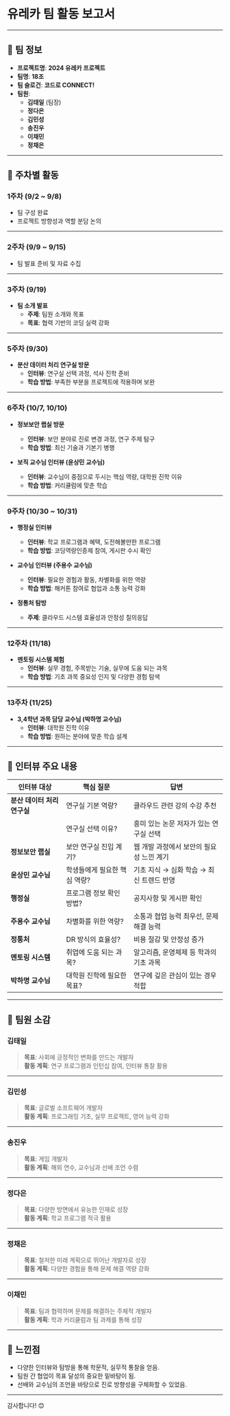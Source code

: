 # 유레카 팀 활동 보고서

---

## 🏢 팀 정보

- **프로젝트명**: **2024 유레카 프로젝트**  
- **팀명**: **18조**  
- **팀 슬로건**: **코드로 CONNECT!**  
- **팀원**:
  - **김태일** (팀장)  
  - **정다은**  
  - **김민성**  
  - **송진우**  
  - **이채민**  
  - **정채은**  

---

## 📅 주차별 활동

### **1주차 (9/2 ~ 9/8)**
- 팀 구성 완료  
- 프로젝트 방향성과 역할 분담 논의  

---

### **2주차 (9/9 ~ 9/15)**
- 팀 발표 준비 및 자료 수집  

---

### **3주차 (9/19)**  
- **팀 소개 발표**  
  - **주제**: 팀원 소개와 목표  
  - **목표**: 협력 기반의 코딩 실력 강화  

---

### **5주차 (9/30)**  
- **분산 데이터 처리 연구실 방문**  
  - **인터뷰**: 연구실 선택 과정, 석사 진학 준비  
  - **학습 방법**: 부족한 부분을 프로젝트에 적용하며 보완  

---

### **6주차 (10/7, 10/10)**  
- **정보보안 랩실 방문**  
  - **인터뷰**: 보안 분야로 진로 변경 과정, 연구 주제 탐구  
  - **학습 방법**: 최신 기술과 기본기 병행  

- **보직 교수님 인터뷰 (윤상민 교수님)**  
  - **인터뷰**: 교수님이 중점으로 두시는 핵심 역량, 대학원 진학 이유  
  - **학습 방법**: 커리큘럼에 맞춘 학습  

---

### **9주차 (10/30 ~ 10/31)**  
- **행정실 인터뷰**  
  - **인터뷰**: 학교 프로그램과 혜택, 도전해볼만한 프로그램  
  - **학습 방법**: 코딩역량인증제 참여, 게시판 수시 확인  

- **교수님 인터뷰 (주용수 교수님)**  
  - **인터뷰**: 필요한 경험과 활동, 차별화를 위한 역량  
  - **학습 방법**: 해커톤 참여로 협업과 소통 능력 강화  

- **정통처 탐방**  
  - **주제**: 클라우드 시스템 효율성과 안정성 질의응답  

---

### **12주차 (11/18)**  
- **멘토링 시스템 체험**  
  - **인터뷰**: 실무 경험, 주목받는 기술, 실무에 도움 되는 과목  
  - **학습 방법**: 기초 과목 중요성 인지 및 다양한 경험 탐색  

---

### **13주차 (11/25)**  
- **3,4학년 과목 담당 교수님 (박하명 교수님)**  
  - **인터뷰**: 대학원 진학 이유  
  - **학습 방법**: 원하는 분야에 맞춘 학습 설계  

---

## 📝 인터뷰 주요 내용

| **인터뷰 대상**            | **핵심 질문**                          | **답변**                                                                 |
|----------------------------|----------------------------------------|--------------------------------------------------------------------------|
| **분산 데이터 처리 연구실** | 연구실 기본 역량?                     | 클라우드 관련 강의 수강 추천                                              |
|                            | 연구실 선택 이유?                     | 흥미 있는 논문 저자가 있는 연구실 선택                                    |
| **정보보안 랩실**           | 보안 연구실 진입 계기?                | 웹 개발 과정에서 보안의 필요성 느낀 계기                                   |
| **윤상민 교수님**           | 학생들에게 필요한 핵심 역량?          | 기초 지식 → 심화 학습 → 최신 트렌드 반영                                  |
| **행정실**                 | 프로그램 정보 확인 방법?              | 공지사항 및 게시판 확인                                                   |
| **주용수 교수님**           | 차별화를 위한 역량?                   | 소통과 협업 능력 최우선, 문제해결 능력                                    |
| **정통처**                 | DR 방식의 효율성?                     | 비용 절감 및 안정성 증가                                                  |
| **멘토링 시스템**           | 취업에 도움 되는 과목?                | 알고리즘, 운영체제 등 학과의 기초 과목                                    |
| **박하명 교수님**           | 대학원 진학에 필요한 목표?            | 연구에 깊은 관심이 있는 경우 적합                                         |

---

## 🌟 팀원 소감

### 김태일  
> **목표**: 사회에 긍정적인 변화를 만드는 개발자  
> **활동 계획**: 연구 프로그램과 인턴십 참여, 인터뷰 통찰 활용  

---

### 김민성  
> **목표**: 글로벌 소프트웨어 개발자  
> **활동 계획**: 프로그래밍 기초, 실무 프로젝트, 영어 능력 강화  

---

### 송진우  
> **목표**: 게임 개발자  
> **활동 계획**: 해외 연수, 교수님과 선배 조언 수렴  

---

### 정다은  
> **목표**: 다양한 방면에서 유능한 인재로 성장  
> **활동 계획**: 학교 프로그램 적극 활용  

---

### 정채은  
> **목표**: 철저한 미래 계획으로 뛰어난 개발자로 성장  
> **활동 계획**: 다양한 경험을 통해 문제 해결 역량 강화  

---

### 이채민  
> **목표**: 팀과 협력하며 문제를 해결하는 주체적 개발자  
> **활동 계획**: 학과 커리큘럼과 팀 과제를 통해 성장  

---

## 🤔 느낀점

- 다양한 인터뷰와 탐방을 통해 학문적, 실무적 통찰을 얻음.  
- 팀원 간 협업이 목표 달성의 중요한 밑바탕이 됨.  
- 선배와 교수님의 조언을 바탕으로 진로 방향성을 구체화할 수 있었음.  

---

감사합니다! 😊
